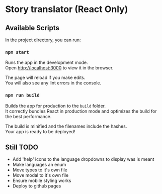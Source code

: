 # Story translator (React Only)

## Available Scripts

In the project directory, you can run:

### `npm start`

Runs the app in the development mode.\
Open [http://localhost:3000](http://localhost:3000) to view it in the browser.

The page will reload if you make edits.\
You will also see any lint errors in the console.

### `npm run build`

Builds the app for production to the `build` folder.\
It correctly bundles React in production mode and optimizes the build for the best performance.

The build is minified and the filenames include the hashes.\
Your app is ready to be deployed!

## Still TODO
- Add 'help' icons to the language dropdowns to display was is meant
- Make languages an enum
- Move types to it's own file
- Move modal to it's own file
- Ensure mobile styling works
- Deploy to github pages
